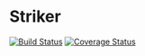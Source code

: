 # Striker

[![Build Status](https://travis-ci.org/aldialimucaj/Striker.svg)](https://travis-ci.org/aldialimucaj/Striker)
[![Coverage Status](https://coveralls.io/repos/aldialimucaj/Striker/badge.svg?branch=master&service=github)](https://coveralls.io/github/aldialimucaj/Striker?branch=master)
